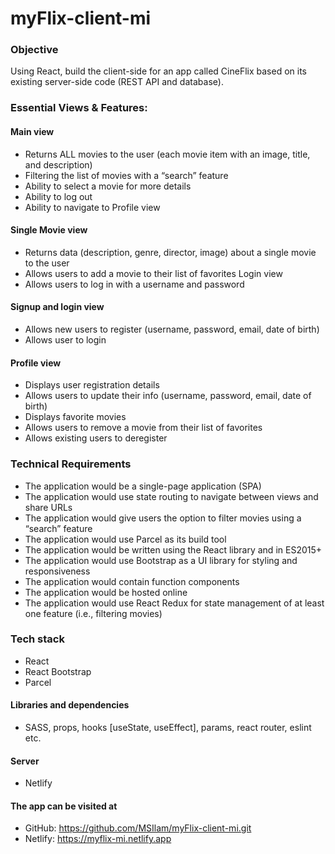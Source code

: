 # myFlix-client-mi
### Objective
Using React, build the client-side for an app called CineFlix based on its existing server-side code (REST API and database).
### Essential Views & Features:
#### Main view
- Returns ALL movies to the user (each movie item with an image, title, and description)
- Filtering the list of movies with a “search” feature
- Ability to select a movie for more details
- Ability to log out
- Ability to navigate to Profile view
#### Single Movie view
- Returns data (description, genre, director, image) about a single movie to the user
- Allows users to add a movie to their list of favorites
Login view
- Allows users to log in with a username and password
#### Signup and login view
- Allows new users to register (username, password, email, date of birth)
- Allows user to login
#### Profile view
- Displays user registration details
- Allows users to update their info (username, password, email, date of birth)
- Displays favorite movies
- Allows users to remove a movie from their list of favorites
- Allows existing users to deregister
### Technical Requirements
- The application would be a single-page application (SPA)
- The application would use state routing to navigate between views and share URLs
- The application would give users the option to filter movies using a “search” feature
- The application would use Parcel as its build tool
- The application would be written using the React library and in ES2015+
- The application would use Bootstrap as a UI library for styling and responsiveness
- The application would contain function components
- The application would be hosted online
- The application would use React Redux for state management of at least one feature (i.e., filtering movies)
### Tech stack
- React
- React Bootstrap
- Parcel
#### Libraries and dependencies
- SASS, props, hooks [useState, useEffect], params, react router, eslint etc.
#### Server
- Netlify
#### The app can be visited at
- GitHub: https://github.com/MSIlam/myFlix-client-mi.git
- Netlify: https://myflix-mi.netlify.app 